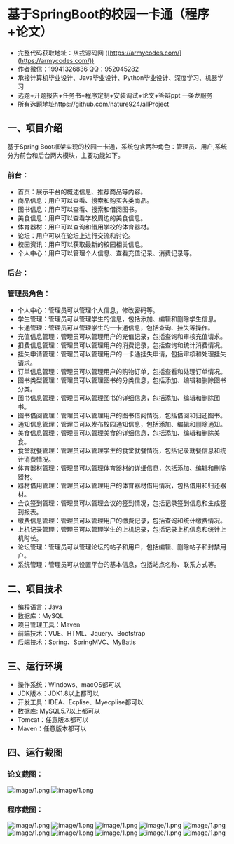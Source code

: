 基于SpringBoot的校园一卡通（程序+论文）
=
- 完整代码获取地址：从戎源码网 ([https://armycodes.com/](https://armycodes.com/))
- 作者微信：19941326836  QQ：952045282 
- 承接计算机毕业设计、Java毕业设计、Python毕业设计、深度学习、机器学习
- 选题+开题报告+任务书+程序定制+安装调试+论文+答辩ppt 一条龙服务
- 所有选题地址https://github.com/nature924/allProject

一、项目介绍
---
基于Spring Boot框架实现的校园一卡通，系统包含两种角色：管理员、用户,系统分为前台和后台两大模块，主要功能如下。

### 前台：
- 首页：展示平台的概述信息、推荐商品等内容。
- 商品信息：用户可以查看、搜索和购买各类商品。
- 图书信息：用户可以查看、搜索和借阅图书。
- 美食信息：用户可以查看学校周边的美食信息。
- 体育器材：用户可以查询和借用学校的体育器材。
- 论坛：用户可以在论坛上进行交流和讨论。
- 校园资讯：用户可以获取最新的校园相关信息。
- 个人中心：用户可以管理个人信息、查看充值记录、消费记录等。

### 后台：
### 管理员角色：
- 个人中心：管理员可以管理个人信息，修改密码等。
- 学生管理：管理员可以管理学生的信息，包括添加、编辑和删除学生信息。
- 卡通管理：管理员可以管理学生的一卡通信息，包括查询、挂失等操作。
- 充值信息管理：管理员可以管理用户的充值记录，包括查询和审核充值请求。
- 扣费信息管理：管理员可以管理用户的消费记录，包括查询和统计消费情况。
- 挂失申请管理：管理员可以管理用户的一卡通挂失申请，包括审核和处理挂失请求。
- 订单信息管理：管理员可以管理用户的购物订单，包括查看和处理订单情况。
- 图书类型管理：管理员可以管理图书的分类信息，包括添加、编辑和删除图书分类。
- 图书信息管理：管理员可以管理图书的详细信息，包括添加、编辑和删除图书。
- 图书借阅管理：管理员可以管理用户的图书借阅情况，包括借阅和归还图书。
- 通知信息管理：管理员可以发布校园通知信息，包括添加、编辑和删除通知。
- 美食信息管理：管理员可以管理美食的详细信息，包括添加、编辑和删除美食。
- 食堂就餐管理：管理员可以管理学生的食堂就餐情况，包括记录就餐信息和统计消费情况。
- 体育器材管理：管理员可以管理体育器材的详细信息，包括添加、编辑和删除器材。
- 器材借用管理：管理员可以管理用户的体育器材借用情况，包括借用和归还器材。
- 会议签到管理：管理员可以管理会议的签到情况，包括记录签到信息和生成签到报表。
- 缴费信息管理：管理员可以管理用户的缴费记录，包括查询和统计缴费情况。
- 上机记录管理：管理员可以管理学生的上机记录，包括记录上机信息和统计上机时长。
- 论坛管理：管理员可以管理论坛的帖子和用户，包括编辑、删除帖子和封禁用户。
- 系统管理：管理员可以设置平台的基本信息，包括站点名称、联系方式等。




二、项目技术
---
- 编程语言：Java
- 数据库：MySQL
- 项目管理工具：Maven
- 前端技术：VUE、HTML、Jquery、Bootstrap
- 后端技术：Spring、SpringMVC、MyBatis

三、运行环境
---
- 操作系统：Windows、macOS都可以
- JDK版本：JDK1.8以上都可以
- 开发工具：IDEA、Ecplise、Myecplise都可以
- 数据库: MySQL5.7以上都可以
- Tomcat：任意版本都可以
- Maven：任意版本都可以

四、运行截图
---
### 论文截图：
![image/1.png](limage/1.png)
![image/1.png](limage/2.png)

### 程序截图：
![image/1.png](image/1.png)
![image/1.png](image/2.png)
![image/1.png](image/3.png)
![image/1.png](image/4.png)
![image/1.png](image/5.png)
![image/1.png](image/6.png)
![image/1.png](image/7.png)
![image/1.png](image/8.png)
![image/1.png](image/9.png)
![image/1.png](image/10.png)

